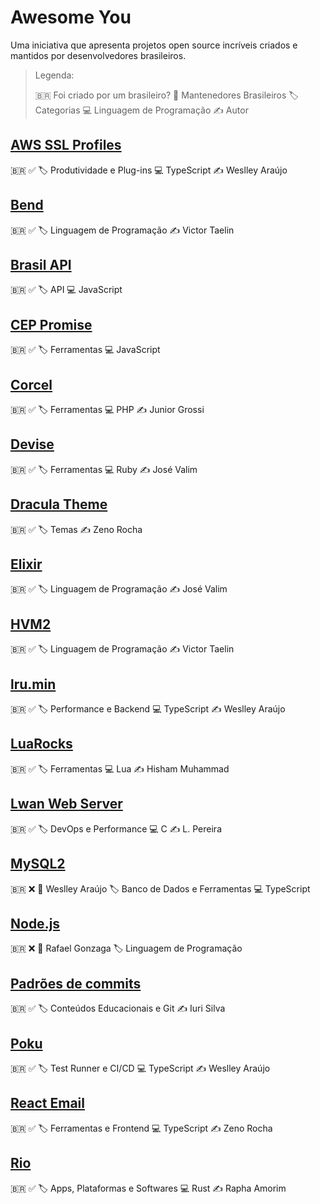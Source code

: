 # Awesome You

Uma iniciativa que apresenta projetos open source incríveis criados e mantidos por desenvolvedores brasileiros.

> Legenda:
> 
> 🇧🇷 Foi criado por um brasileiro?
> 👤 Mantenedores Brasileiros
> 🏷️ Categorias
> 💻 Linguagem de Programação
> ✍️ Autor


## [AWS SSL Profiles](https://github.com/mysqljs/aws-ssl-profiles)

🇧🇷 ✅
🏷️ Produtividade e Plug-ins
💻 TypeScript
✍️ Weslley Araújo

## [Bend](https://github.com/HigherOrderCO/Bend)

🇧🇷 ✅
🏷️ Linguagem de Programação
✍️ Victor Taelin

## [Brasil API](https://github.com/BrasilAPI/BrasilAPI)

🇧🇷 ✅
🏷️ API
💻 JavaScript

## [CEP Promise](https://github.com/BrasilAPI/cep-promise)

🇧🇷 ✅
🏷️ Ferramentas
💻 JavaScript

## [Corcel](https://github.com/corcel/corcel)

🇧🇷 ✅
🏷️ Ferramentas
💻 PHP
✍️ Junior Grossi

## [Devise](https://github.com/heartcombo/devise)

🇧🇷 ✅
🏷️ Ferramentas
💻 Ruby
✍️ José Valim

## [Dracula Theme](https://github.com/dracula/dracula-theme)

🇧🇷 ✅
🏷️ Temas
✍️ Zeno Rocha

## [Elixir](https://github.com/elixir-lang/elixir)

🇧🇷 ✅
🏷️ Linguagem de Programação
✍️ José Valim

## [HVM2](https://github.com/HigherOrderCO/HVM)

🇧🇷 ✅
🏷️ Linguagem de Programação
✍️ Victor Taelin

## [lru.min](https://github.com/wellwelwel/lru.min)

🇧🇷 ✅
🏷️ Performance e Backend
💻 TypeScript
✍️ Weslley Araújo

## [LuaRocks](https://github.com/luarocks/luarocks)

🇧🇷 ✅
🏷️ Ferramentas
💻 Lua
✍️ Hisham Muhammad

## [Lwan Web Server](https://github.com/lpereira/lwan)

🇧🇷 ✅
🏷️ DevOps e Performance
💻 C
✍️ L. Pereira

## [MySQL2](https://github.com/sidorares/node-mysql2)

🇧🇷 ❌
👤 Weslley Araújo
🏷️ Banco de Dados e Ferramentas
💻 TypeScript

## [Node.js](https://github.com/nodejs/node)

🇧🇷 ❌
👤 Rafael Gonzaga
🏷️ Linguagem de Programação

## [Padrões de commits](https://github.com/iuricode/padroes-de-commits)

🇧🇷 ✅
🏷️ Conteúdos Educacionais e Git
✍️ Iuri Silva

## [Poku](https://github.com/wellwelwel/poku)

🇧🇷 ✅
🏷️ Test Runner e CI/CD
💻 TypeScript
✍️ Weslley Araújo

## [React Email](https://github.com/resend/react-email)

🇧🇷 ✅
🏷️ Ferramentas e Frontend
💻 TypeScript
✍️ Zeno Rocha

## [Rio](https://github.com/raphamorim/rio)

🇧🇷 ✅
🏷️ Apps, Plataformas e Softwares
💻 Rust
✍️ Rapha Amorim
